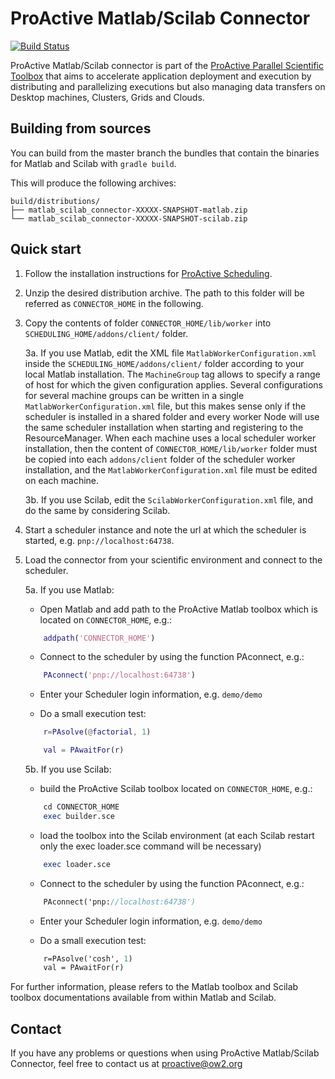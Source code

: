 # ProActive Matlab/Scilab Connector

[![Build Status](http://jenkins.activeeon.com/buildStatus/icon?job=connector-matlab-scilab)](http://jenkins.activeeon.com/job/connector-matlab-scilab/)

ProActive Matlab/Scilab connector is part of the [ProActive Parallel Scientific Toolbox](http://activeeon.com/parallel-scientific-toolbox) that aims to accelerate application deployment and execution by distributing and parallelizing executions but also managing data transfers on Desktop machines, Clusters, Grids and Clouds.

## Building from sources

You can build from the master branch the bundles that contain the binaries for Matlab and Scilab with `gradle build`.

This will produce the following archives:

    build/distributions/
    ├── matlab_scilab_connector-XXXXX-SNAPSHOT-matlab.zip
    └── matlab_scilab_connector-XXXXX-SNAPSHOT-scilab.zip

## Quick start

1. Follow the installation instructions for [ProActive Scheduling](https://github.com/ow2-proactive/scheduling).

2. Unzip the desired distribution archive. The path to this folder will be referred as `CONNECTOR_HOME` in the following.

3. Copy the contents of folder `CONNECTOR_HOME/lib/worker` into `SCHEDULING_HOME/addons/client/` folder.

   3a. If you use Matlab, edit the XML file `MatlabWorkerConfiguration.xml` inside the `SCHEDULING_HOME/addons/client/` folder according to your local Matlab installation. The `MachineGroup` tag allows to specify a range of host for which the given configuration applies. Several configurations for several machine groups can be written in a single `MatlabWorkerConfiguration.xml` file, but this makes sense only if the scheduler is installed in a shared folder and every worker Node will use the same scheduler installation when starting and registering to the ResourceManager.
  When each machine uses a local scheduler worker installation, then the content of `CONNECTOR_HOME/lib/worker` folder must be copied into each `addons/client` folder of the scheduler worker installation, and the `MatlabWorkerConfiguration.xml` file must be edited on each machine.

   3b. If you use Scilab, edit the `ScilabWorkerConfiguration.xml` file, and do the same by considering Scilab.

4. Start a scheduler instance and note the url at which the scheduler is started, e.g. `pnp://localhost:64738`.

5. Load the connector from your scientific environment and connect to the scheduler.

   5a. If you use Matlab:

    - Open Matlab and add path to the ProActive Matlab toolbox which is located on `CONNECTOR_HOME`, e.g.:

    ```matlab
        addpath('CONNECTOR_HOME')
    ```
    - Connect to the scheduler by using the function PAconnect, e.g.:
    ```matlab
        PAconnect('pnp://localhost:64738')
    ```

    - Enter your Scheduler login information, e.g. `demo/demo`

    - Do a small execution test:
    ```matlab
        r=PAsolve(@factorial, 1)

        val = PAwaitFor(r)
    ```

   5b. If you use Scilab:

    - build the ProActive Scilab toolbox located on `CONNECTOR_HOME`, e.g.:
    ```scilab
        cd CONNECTOR_HOME
        exec builder.sce
    ```
    - load the toolbox into the Scilab environment (at each Scilab restart only the exec loader.sce command will be necessary)
    ```scilab
        exec loader.sce
    ```
    - Connect to the scheduler by using the function PAconnect, e.g.:
    ```scilab
        PAconnect('pnp://localhost:64738')
    ```
    - Enter your Scheduler login information, e.g. `demo/demo`

    - Do a small execution test:
    ```scilab
        r=PAsolve('cosh', 1)
        val = PAwaitFor(r)
    ```

For further information, please refers to the Matlab toolbox and Scilab toolbox documentations available from within Matlab and Scilab.

## Contact

If you have any problems or questions when using ProActive Matlab/Scilab Connector,
feel free to contact us at proactive@ow2.org
